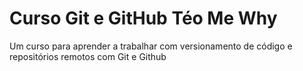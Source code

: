 # Curso Git e GitHub Téo Me Why

Um curso para aprender a trabalhar com versionamento de código e repositórios remotos com Git e Github
